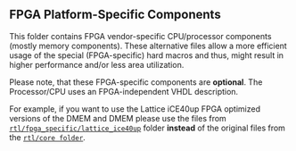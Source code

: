 ## FPGA Platform-Specific Components

This folder contains FPGA vendor-specific CPU/processor components (mostly memory components).
These alternative files allow a more efficient usage of the special (FPGA-specific) hard macros
and thus, might result in higher performance and/or less area utilization.

Please note, that these FPGA-specific components are **optional**. The Processor/CPU uses an FPGA-independent
VHDL description.

For example, if you want to use the Lattice iCE40up FPGA optimized versions of the DMEM and DMEM please use the files
from [`rtl/fpga_specific/lattice_ice40up`](https://github.com/stnolting/neorv32/tree/master/rtl/fpga_specific/lattice_ice40up)
folder **instead** of the original files from the [`rtl/core folder`](https://github.com/stnolting/neorv32/tree/master/rtl/core).